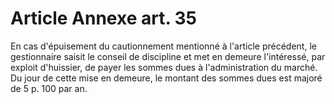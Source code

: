 # Article Annexe art. 35

En cas d'épuisement du cautionnement mentionné à l'article précédent, le gestionnaire saisit le conseil de discipline et met en demeure l'intéressé, par exploit d'huissier, de payer les sommes dues à l'administration du marché. Du jour de cette mise en demeure, le montant des sommes dues est majoré de 5 p. 100 par an.
